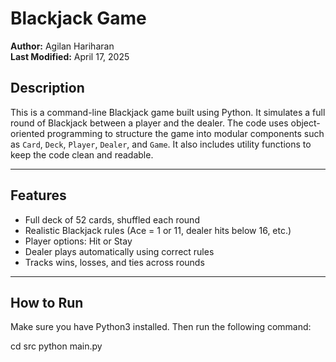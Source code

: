 # Blackjack Game 

**Author:** Agilan Hariharan  
**Last Modified:** April 17, 2025 

## Description

This is a command-line Blackjack game built using Python. It simulates a full round of Blackjack between a player and the dealer. The code uses object-oriented programming to structure the game into modular components such as `Card`, `Deck`, `Player`, `Dealer`, and `Game`. It also includes utility functions to keep the code clean and readable.

---

## Features

- Full deck of 52 cards, shuffled each round
- Realistic Blackjack rules (Ace = 1 or 11, dealer hits below 16, etc.)
- Player options: Hit or Stay
- Dealer plays automatically using correct rules
- Tracks wins, losses, and ties across rounds

---

## How to Run

Make sure you have Python3 installed. Then run the following command:

cd src
python main.py
